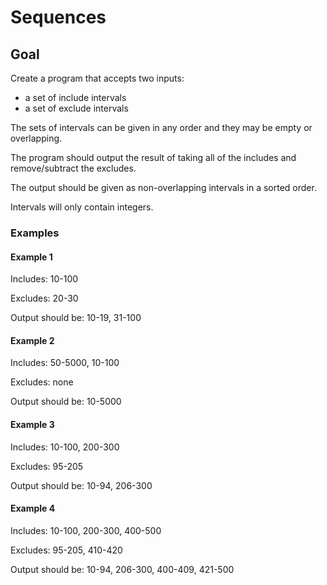 # Sequences

## Goal

Create a program that accepts two inputs:

* a set of include intervals
* a set of exclude intervals

The sets of intervals can be given in any order
and they may be empty or overlapping.

The program should output the result of taking all of
the includes and remove/subtract the excludes.

The output should be given as non-overlapping intervals
in a sorted order.

Intervals will only contain integers.

### Examples

#### Example 1

Includes: 10-100

Excludes: 20-30

Output should be: 10-19, 31-100

#### Example 2

Includes: 50-5000, 10-100

Excludes: none

Output should be: 10-5000

#### Example 3

Includes: 10-100, 200-300

Excludes: 95-205

Output should be: 10-94, 206-300

#### Example 4

Includes: 10-100, 200-300, 400-500

Excludes: 95-205, 410-420

Output should be: 10-94, 206-300, 400-409, 421-500
